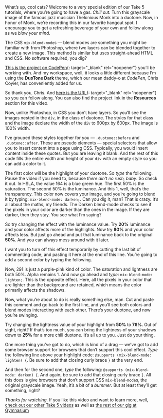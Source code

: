 What’s up, cool cats? Welcome to a very special edition of our Take 5 tutorials, where you’re going to have a gas. *Chill out.* Turn this grayscale image of the famous jazz musician Thelonious Monk into a duotone. Now, in honor of Monk, we’re recording this in our favorite hangout spot. I encourage you to get a refreshing beverage of your own and follow along as we *blow your mind*.

The CSS `mix-blend-mode`s — blend modes are something you might be familiar with from Photoshop, where two layers can be blended together to create a new image. This method is similar but uses straight-ahead HTML and CSS. No software required, you dig?

[This is the project on CodePen][1]{: target="_blank" rel="noopener"} you’ll be working with. And my workspace, well, it looks a little different because I’m using the **DuoTone Dark** theme, which our mean daddy-o at <cite>CodePen</cite>, Chris Coyier, has conveniently added for us.

So thank you, Chris. And [here is the URL][1]{: target="_blank" rel="noopener"} so you can follow along. You can also find the project link in the **Resources** section for this video.

Now, unlike Photoshop, in CSS you don’t have layers. So you’ll see the images nested in the `div`, in the class of duotone. The styles for that class and the image declare the width of the `div` to 600px by 600px. The image is 100% width.

I’ve grouped these styles together for you — `.duotone::before` and `.duotone::after`. These are pseudo elements — special selectors that allow you to insert content into a page using CSS. Typically, you would insert content inside these quotes. But you are leaving it blank. And the rest of this code fills the entire width and height of your `div` with an empty style so you can add a color to it.

The first color will be the highlight of your duotone. So *type* the following. Pause the video if you need to, because *there ain’t no rush, baby*. So check it out. In HSLA, the value 164 is a blue green hue. The first 50% is the saturation. The second 50% is the luminance. And this 1, well, that’s the transparency. This color now covers your image, and you’re going to blend it by typing: `mix-blend-mode: darken;`. Can you dig it, man? That is crazy. It’s all about the maths, my friends. The Darken blend-mode checks to see if the pixels in your color are darker than the ones in the image. If they are darker, then they stay. You see what I’m saying?

So try changing the effect with the luminance value. Try **20%** luminance and your color affects more of the highlights. Now try **80%** and your color affects less. But just go ahead and put that luminance back to the original **50%**. And you can always mess around with it later.

I want you to turn off this effect temporarily by cutting the last bit of commenting code, and pasting it here at the end of this line. You’re going to add a second color by typing the following.

Now, 291 is just a purple-pink kind of color. The saturation and lightness are both 50%. Alpha remains 1. And now go ahead and *type*: `mix-blend-mode: lighten;`. This is the opposite effect. Here, all the pixels in your color that are lighter than the background are retained, which means the color primarily affects the shadows.

Now, what you’re about to do is really something else, man. Cut and paste this comment and go back to the first line, and you’ll see both colors and blend modes interacting with each other. There’s your duotone, and now you’re swinging.

Try changing the lightness value of your highlight from **50%** to **76%**. Out of sight, right? If that’s too much, you can bring the lightness of your shadows down to **25%** for a more chill duotone. It’s all up to you. Just do your thing.

One more thing you’ve got to do, which is kind of a drag — we’ve got to add some browser support for browsers that don’t support this cool effect. *Type* the following line above your highlight code: `@supports (mix-blend-mode: lighten) {`. Be sure to add that closing curly brace `}` at the very end.

And then for the second one, *type* the following: `@supports (mix-blend-mode: darken) {`. And again, be sure to add that closing curly brace `}`. All this does is give browsers that don’t support CSS `mix-blend-mode`s, the original grayscale image. Yeah, it’s a bit of a *bummer*. But at least they’ll get something, right?

*Thanks for watching.* If you like this video and want to learn more, well, [check out our other Take 5 videos][2] as well as [the rest of our gig at Gymnasium][3]

[1]: https://codepen.io/josborn/pen/bydwJo
[2]: https://thegymnasium.com/courses/take5
[3]: https://thegymnasium.com/courses

